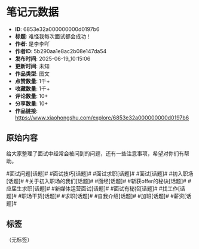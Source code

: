 # 笔记元数据

- **ID**: 6853e32a000000000d0197b6
- **标题**: 难怪我每次面试都会成功！
- **作者**: 是李李吖
- **作者ID**: 5b290aa1e8ac2b08e147da54
- **发布时间**: 2025-06-19_10:15:06
- **更新时间**: 未知
- **作品类型**: 图文
- **点赞数量**: 1千+
- **收藏数量**: 1千+
- **评论数量**: 10+
- **分享数量**: 10+
- **作品链接**: https://www.xiaohongshu.com/explore/6853e32a000000000d0197b6

## 原始内容

给大家整理了面试中经常会被问到的问题，还有一些注意事项，希望对你们有帮助。
	
#面试问题[话题]# #面试技巧[话题]# #面试求职[话题]# #面试[话题]# #初入职场[话题]# #关于初入职场的我们[话题]# #面经[话题]# #斩获offer的秘诀[话题]# #应届生求职[话题]# #新媒体运营面试[话题]# #面试有秘招[话题]# #找工作[话题]# #职场干货[话题]# #求职[话题]# #自我介绍[话题]# #加班[话题]# #薪资[话题]#

## 标签

（无标签）
